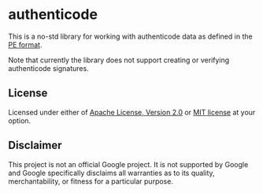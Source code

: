 # authenticode

This is a no-std library for working with authenticode data as defined
in the [PE format].

Note that currently the library does not support creating or verifying
authenticode signatures.

## License

Licensed under either of [Apache License, Version 2.0](LICENSE-APACHE)
or [MIT license](LICENSE-MIT) at your option.

## Disclaimer

This project is not an official Google project. It is not supported by
Google and Google specifically disclaims all warranties as to its quality,
merchantability, or fitness for a particular purpose.

[PE format]: https://learn.microsoft.com/en-us/windows/win32/debug/pe-format
